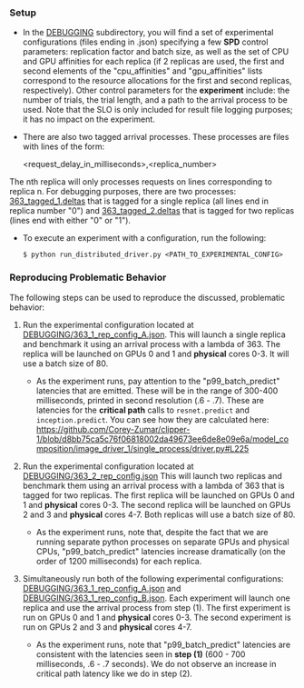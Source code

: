 ### Setup ###

* In the [DEBUGGING](DEBUGGING) subdirectory, you will find a set of experimental configurations (files ending in .json)
specifying a few **SPD** control parameters: replication factor and batch size, as well as 
the set of CPU and GPU affinities for each replica (if 2 replicas are used, the first and second
elements of the "cpu_affinities" and "gpu_affinities" lists correspond to the resource allocations
for the first and second replicas, respectively). Other control parameters for the **experiment**
include: the number of trials, the trial length, and a path to the arrival process to be used.
Note that the SLO is only included for result file logging purposes; it has no impact on the 
experiment.

* There are also two tagged arrival processes. These processes are files with lines of the form:
    
    <request_delay_in_milliseconds>,<replica_number>

The nth replica will only processes requests on lines corresponding to replica n.
For debugging purposes, there are two processes: [363_tagged_1.deltas](363_tagged_1.deltas) that is tagged
for a single replica (all lines end in replica number "0") and [363_tagged_2.deltas](363_tagged_2.deltas)
that is tagged for two replicas (lines end with either "0" or "1").

* To execute an experiment with a configuration, run the following:

  ```
  $ python run_distributed_driver.py <PATH_TO_EXPERIMENTAL_CONFIG>
  ```

### Reproducing Problematic Behavior ###

The following steps can be used to reproduce the discussed, problematic behavior:

1. Run the experimental configuration located at [DEBUGGING/363_1_rep_config_A.json](DEBUGGING/363_1_rep_config_A.json).
   This will launch a single replica and benchmark it using an arrival process with a lambda
   of 363. The replica will be launched on GPUs 0 and 1 and **physical** cores 0-3. It will use
   a batch size of 80.

   * As the experiment runs, pay attention to the "p99_batch_predict" latencies that are
     emitted. These will be in the range of 300-400 milliseconds, printed in second resolution (.6 - .7).
     These are latencies for the **critical path** calls to `resnet.predict` and `inception.predict`. You can
     see how they are calculated here: https://github.com/Corey-Zumar/clipper-1/blob/d8bb75ca5c76f06818002da49673ee6de8e09e6a/model_composition/image_driver_1/single_process/driver.py#L225
     

2. Run the experimental configuration located at [DEBUGGING/363_2_rep_config.json]("DEBUGGING/363_2_rep_config.json")
   This will launch two replicas and benchmark them using an arrival process with a lambda of 363
   that is tagged for two replicas. The first replica will be launched on GPUs 0 and 1 and **physical**
   cores 0-3. The second replica will be launched on GPUs 2 and 3 and **physical** cores 4-7. Both
   replicas will use a batch size of 80.

   * As the experiment runs, note that, despite the fact that we are running separate python processes on 
     separate GPUs and physical CPUs, "p99_batch_predict" latencies increase dramatically (on the order of 1200 milliseconds)
     for each replica.
     
3. Simultaneously run both of the following experimental configurations: [DEBUGGING/363_1_rep_config_A.json](DEBUGGING/363_1_rep_config_A.json) and [DEBUGGING/363_1_rep_config_B.json](DEBUGGING/363_1_rep_config_B.json). Each experiment will launch one replica and use the arrival process from step (1). The first experiment is run on GPUs 0 and 1 and **physical** cores 0-3. The second experiment is run on GPUs 2 and 3 and **physical** cores 4-7.

    * As the experiment runs, note that "p99_batch_predict" latencies are consistent with the latencies seen in **step (1)** (600 - 700     milliseconds, .6 - .7 seconds). We do not observe an increase in critical path latency like we do in step (2). 
